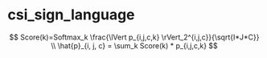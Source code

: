 # csi_sign_language

$$
Score(k)=Softmax_k \frac{\lVert p_{i,j,c,k} \rVert_2^{i,j,c}}{\sqrt{I*J*C}} \\
\hat{p}_{i, j, c} = \sum_k Score(k) * p_{i,j,c,k}
$$

